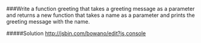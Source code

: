 ###Write a function greeting that takes a greeting message as a parameter and returns a new function that takes a name as a parameter and prints the greeting message with the name.


#####Solution http://jsbin.com/bowano/edit?js,console